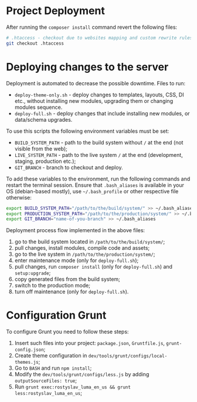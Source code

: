 # Project Deployment #

After running the `composer install` command revert the following files:

```bash
# .htaccess - checkout due to websites mapping and custom rewrite rules
git checkout .htaccess
```


# Deploying changes to the server #

Deployment is automated to decrease the possible downtime. Files to run:
- `deploy-theme-only.sh` - deploy changes to templates, layouts, CSS, DI etc., without installing new modules, upgrading them or changing modules sequence.
- `deploy-full.sh` - deploy changes that include installing new modules, or data/schema upgrades.


To use this scripts the following environment variables must be set:
- `BUILD_SYSTEM_PATH` - path to the build system without `/` at the end (not visible from the web);
- `LIVE_SYSTEM_PATH` - path to the live system `/` at the end (development, staging, production etc.);
- `GIT_BRANCH` - branch to checkout and deploy.


To add these variables to the environment, run the following commands and restart the terminal session. Ensure that
`.bash_aliases` is available in your OS (debian-based mostly), use `~/.bash_profile` or other respective file otherwise:

```bash
export BUILD_SYSTEM_PATH="/path/to/the/build/system/" >> ~/.bash_aliases
export PRODUCTION_SYSTEM_PATH="/path/to/the/production/system/" >> ~/.bash_aliases
export GIT_BRANCH="name-of-you-branch" >> ~/.bash_aliases
```

Deployment process flow implemented in the above files:

1) go to the build system located in `/path/to/the/build/system/`;
2) pull changes, install modules, compile code and assets;
3) go to the live system in `/path/to/the/production/system/`;
4) enter maintenance mode (only for `deploy-full.sh`);
5) pull changes, run `composer install` (only for `deploy-full.sh`) and `setup:upgrade`;
6) copy generated files from the build system;
7) switch to the production mode;
8) turn off maintenance (only for `deploy-full.sh`).


# Configuration Grunt #

To configure Grunt you need to follow these steps:

1) Insert such files into your project:
`package.json`, `Gruntfile.js`, `grunt-config.json`;
2) Create theme configuration in `dev/tools/grunt/configs/local-themes.js`;
3) Go to `BASH` and run `npm install`;
4) Modify the `dev/tools/grunt/configs/less.js`
   by adding `outputSourceFiles: true`;
5) Run `grunt exec:rostyslav_luma_en_us && grunt less:rostyslav_luma_en_us`;
